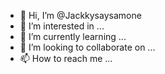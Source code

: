 - 👋 Hi, I’m @Jackkysaysamone
- 👀 I’m interested in ...
- 🌱 I’m currently learning ...
- 💞️ I’m looking to collaborate on ...
- 📫 How to reach me ...

<!---
Jackkysaysamone/Jackkysaysamone is a ✨ special ✨ repository because its `README.md` (this file) appears on your GitHub profile.
You can click the Preview link to take a look at your changes.
--->
